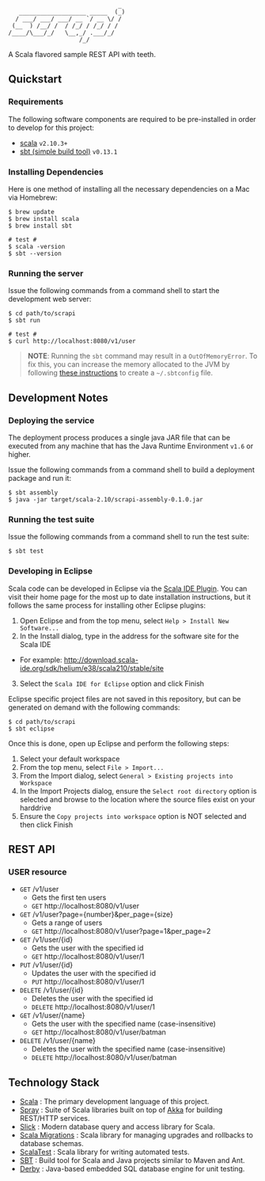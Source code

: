 ```
                               _ 
   ___________________ _____  (_)
  / ___/ ___/ ___/ __ `/ __ \/ / 
 (__  ) /__/ /  / /_/ / /_/ / /  
/____/\___/_/   \__,_/ .___/_/   
                    /_/          
```

A Scala flavored sample REST API with teeth.

## Quickstart

### Requirements

The following software components are required to be pre-installed in order to develop for this project:

* [scala](http://www.scala-lang.org/) `v2.10.3+`
* [sbt (simple build tool)](http://www.scala-sbt.org/) `v0.13.1`

### Installing Dependencies

Here is one method of installing all the necessary dependencies on a Mac via Homebrew:

    $ brew update
    $ brew install scala
    $ brew install sbt
    
    # test #
    $ scala -version
    $ sbt --version

### Running the server

Issue the following commands from a command shell to start the development web server:

    $ cd path/to/scrapi
    $ sbt run
    
    # test #
    $ curl http://localhost:8080/v1/user

> **NOTE**: Running the `sbt` command may result in a `OutOfMemoryError`. To fix this, you can increase the memory allocated to the JVM by following [these instructions](http://suhinini.me/2012/07/16/error-during-sbt-execution-java-lang-outofmemoryerror-permgen-space/) to create a `~/.sbtconfig` file.

## Development Notes

### Deploying the service

The deployment process produces a single java JAR file that can be executed from any machine that has the Java Runtime Environment `v1.6` or higher.

Issue the following commands from a command shell to build a deployment package and run it:

    $ sbt assembly
    $ java -jar target/scala-2.10/scrapi-assembly-0.1.0.jar

### Running the test suite

Issue the following commands from a command shell to run the test suite:

    $ sbt test

### Developing in Eclipse

Scala code can be developed in Eclipse via the [Scala IDE Plugin](http://scala-ide.org/download/current.html). You can visit their home page for the most up to date installation instructions, but it follows the same process for installing other Eclipse plugins:

1. Open Eclipse and from the top menu, select `Help > Install New Software...`
2. In the Install dialog, type in the address for the software site for the Scala IDE
  * For example: http://download.scala-ide.org/sdk/helium/e38/scala210/stable/site
3. Select the `Scala IDE for Eclipse` option and click Finish

Eclipse specific project files are not saved in this repository, but can be generated on demand with the following commands:

    $ cd path/to/scrapi
    $ sbt eclipse
    
Once this is done, open up Eclipse and perform the following steps:

1. Select your default workspace
2. From the top menu, select `File > Import...`
3. From the Import dialog, select `General > Existing projects into Workspace`
4. In the Import Projects dialog, ensure the `Select root directory` option is selected and browse to the location where the source files exist on your harddrive
5. Ensure the `Copy projects into workspace` option is NOT selected and then click Finish

## REST API

### USER resource

* `GET` /v1/user
  * Gets the first ten users
  * `GET` http://localhost:8080/v1/user
* `GET` /v1/user?page={number}&per_page={size}
  * Gets a range of users
  * `GET` http://localhost:8080/v1/user?page=1&per_page=2
* `GET` /v1/user/{id}
  * Gets the user with the specified id
  * `GET` http://localhost:8080/v1/user/1
* `PUT` /v1/user/{id}
  * Updates the user with the specified id
  * `PUT` http://localhost:8080/v1/user/1
* `DELETE` /v1/user/{id}
  * Deletes the user with the specified id
  * `DELETE` http://localhost:8080/v1/user/1
* `GET` /v1/user/{name}
  * Gets the user with the specified name (case-insensitive)
  * `GET` http://localhost:8080/v1/user/batman
* `DELETE` /v1/user/{name}
  * Deletes the user with the specified name (case-insensitive)
  * `DELETE` http://localhost:8080/v1/user/batman
  
## Technology Stack

* [Scala](http://www.scala-lang.org/) : The primary development language of this project.  
* [Spray](http://spray.io/) : Suite of Scala libraries built on top of [Akka](http://akka.io/) for building REST/HTTP services.
* [Slick](http://slick.typesafe.com/) : Modern database query and access library for Scala.
* [Scala Migrations](https://code.google.com/p/scala-migrations/) : Scala library for managing upgrades and rollbacks to database schemas.
* [ScalaTest](http://www.scalatest.org/) : Scala library for writing automated tests.
* [SBT](http://www.scala-sbt.org/) : Build tool for Scala and Java projects similar to Maven and Ant.
* [Derby](http://www.sqlite.org) : Java-based embedded SQL database engine for unit testing.
